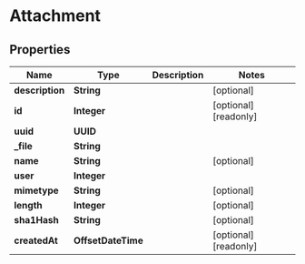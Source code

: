 

# Attachment


## Properties

| Name | Type | Description | Notes |
|------------ | ------------- | ------------- | -------------|
|**description** | **String** |  |  [optional] |
|**id** | **Integer** |  |  [optional] [readonly] |
|**uuid** | **UUID** |  |  |
|**_file** | **String** |  |  |
|**name** | **String** |  |  [optional] |
|**user** | **Integer** |  |  |
|**mimetype** | **String** |  |  [optional] |
|**length** | **Integer** |  |  [optional] |
|**sha1Hash** | **String** |  |  [optional] |
|**createdAt** | **OffsetDateTime** |  |  [optional] [readonly] |



